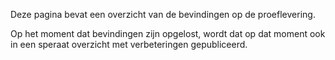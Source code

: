 Deze pagina bevat een overzicht van de bevindingen op de proeflevering. 

Op het moment dat bevindingen zijn opgelost, wordt dat op dat moment ook in een speraat overzicht met verbeteringen gepubliceerd. 
